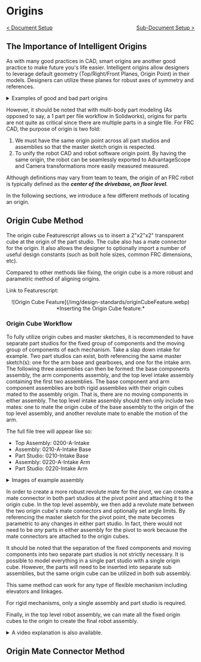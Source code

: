 <style>
.right{
    float:right;
}

.left{
    float:left;
}
</style>


# Origins

<span class="left">[< Document Setup](document-setup.md)</span> <span class="right">[Sub-Document Setup >](sub-document-setup.md)</span>
<br>

## The Importance of Intelligent Origins
As with many good practices in CAD, smart origins are another good practice to make future you's life easier. Intelligent origins allow designers to leverage default geometry (Top/Right/Front Planes, Origin Point) in their models. Designers can utilize these planes for robust axes of symmetry and references. 


<details>
<summary>Examples of good and bad part origins</summary>
<br>
When modeling non-FRC parts, especially in non-multi-body workflow, origins are typically located on key features that have symmetry about them. The following examples help illustrate this.


<span style="color:red">TODO: add examples of good and bad part origins</span>.

</details>

However, it should be noted that with multi-body part modeling (As opposed to say, a 1 part per file workflow in Solidworks), origins for parts are not quite as critical since there are multiple parts in a single file. For FRC CAD, the purpose of origin is two fold:
1. We must have the same origin point across all part studios and assemblies so that the master sketch origin is respected.
2. To unify the robot CAD and robot software origin point. By having the same origin, the robot can be seamlessly exported to AdvantageScope and Camera transformations more easily measured measured. 

Although definitions may vary from team to team, the origin of an FRC robot is typically defined as the ***center of the drivebase, on floor level***.

In the following sections, we introduce a few different methods of locating an origin.

## Origin Cube Method
The origin cube Featurescript allows us to insert a 2"x2"x2" transparent cube at the origin of the part studio. The cube also has a mate connector for the origin. It also allows the designer to optionally import a number of useful design constants (such as bolt hole sizes, common FRC dimensions, etc).

Compared to other methods like fixing, the origin cube is a more robust and parametric method of aligning origins. 

Link to Featurescript: 
<center> ![Origin Cube Feature](/img/design-standards/originCubeFeature.webp) *Inserting the Origin Cube feature.* </center>

### Origin Cube Workflow

To fully utilize origin cubes and master sketches, it is recommended to have separate part studios for the fixed group of components and the moving group of components of each mechanism. Take a slap down intake for example. Two part studios can exist, both referencing the same master sketch(s): one for the arm base and gearboxes, and one for the intake arm. The following three assemblies can then be formed: the base components assembly, the arm components assembly, and the top level intake assembly containing the first two assemblies. The base component and arm component assemblies are both rigid assemblies with their origin cubes mated to the assembly origin. That is, there are no moving components in either assembly. The top level intake assembly should then only include two mates: one to mate the origin cube of the base assembly to the origin of the top level assembly, and another revolute mate to enable the motion of the arm.

The full file tree will appear like so:

* Top Assembly: 0200-A-Intake
* Assembly: 0210-A-Intake Base
* Part Studio: 0210-Intake Base
* Assembly: 0220-A-Intake Arm
* Part Studio: 0220-Intake Arm

<details>
<summary>Images of example assembly</summary>
<br>

<span style="color:red">TODO: add examples of good and bad part origins</span>.

</details>

In order to create a more robust revolute mate for the pivot, we can create a mate connector in both part studios at the pivot point and attaching it to the origin cube. In the top level assembly, we then add a revolute mate between the two origin cube's mate connectors and optionally set angle limits. By referencing the master sketch for the pivot point, the mate becomes parametric to any changes in either part studio. In fact, there would not need to be *any* parts in either assembly for the pivot to work because the mate connectors are attached to the origin cubes.

It should be noted that the separation of the fixed components and moving components into two separate part studios is not strictly necessary. It is possible to model everything in a single part studio with a single origin cube. However, the parts will need to be inserted into separate sub assemblies, but the same origin cube can be utilized in both sub assembly.

This same method can work for any type of flexible mechanism including elevators and linkages.

For rigid mechanisms, only a single assembly and part studio is required.

Finally, in the top level robot assembly, we can mate all the fixed origin cubes to the origin to create the final robot assembly.

<details>
<summary>A video explanation is also available.</summary>
<br>

<span style="color:red">TODO: add video talking about origin cube</span>.

</details>

## Origin Mate Connector Method

